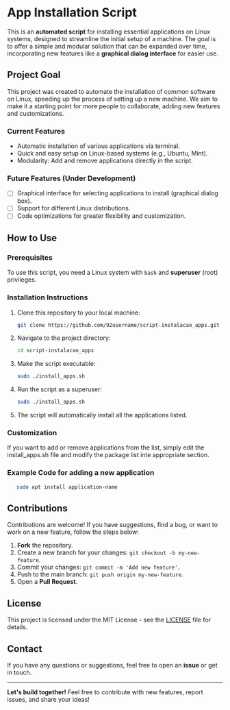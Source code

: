 # App Installation Script

This is an **automated script** for installing essential applications on Linux systems, designed to streamline the initial setup of a machine. The goal is to offer a simple and modular solution that can be expanded over time, incorporating new features like a **graphical dialog interface** for easier use.

## Project Goal

This project was created to automate the installation of common software on Linux, speeding up the process of setting up a new machine. We aim to make it a starting point for more people to collaborate, adding new features and customizations.

### Current Features

- Automatic installation of various applications via terminal.
- Quick and easy setup on Linux-based systems (e.g., Ubuntu, Mint).
- Modularity: Add and remove applications directly in the script.

### Future Features (Under Development)

- [ ] Graphical interface for selecting applications to install (graphical dialog box).
- [ ] Support for different Linux distributions.
- [ ] Code optimizations for greater flexibility and customization.

## How to Use

### Prerequisites

To use this script, you need a Linux system with `bash` and **superuser** (root) privileges.

### Installation Instructions

1. Clone this repository to your local machine:

   ```bash
   git clone https://github.com/92username/script-instalacao_apps.git
   ```
2. Navigate to the project directory:
      ```bash
      cd script-instalacao_apps
      ```
3. Make the script executable:
      ```bash
      sudo ./install_apps.sh
      ```
4. Run the script as a superuser:
      ```bash
      sudo ./install_apps.sh
      ```
5. The script will automatically install all the applications listed.

### Customization
If you want to add or remove applications from the list, simply edit the install_apps.sh file and modify the package list inte appropriate section.

### Example Code for adding a new application
   ```bash
      sudo apt install application-name
   ```
## Contributions

Contributions are welcome! If you have suggestions, find a bug, or want to work on a new feature, follow the steps below:

1. **Fork** the repository.
2. Create a new branch for your changes: `git checkout -b my-new-feature`.
3. Commit your changes: `git commit -m 'Add new feature'`.
4. Push to the main branch: `git push origin my-new-feature`.
5. Open a **Pull Request**.

## License

This project is licensed under the MIT License - see the [LICENSE](LICENSE) file for details.

## Contact

If you have any questions or suggestions, feel free to open an **issue** or get in touch.

---

**Let's build together!** Feel free to contribute with new features, report issues, and share your ideas!

